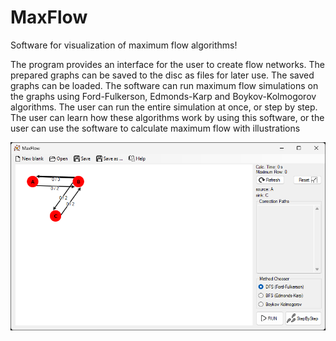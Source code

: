 # MaxFlow
Software for visualization of maximum flow algorithms!

The program provides an interface for the user to create flow networks. The prepared graphs can be saved to the disc as files for later use. The saved graphs can be loaded. The software can run maximum flow simulations on the graphs using Ford-Fulkerson, Edmonds-Karp and Boykov-Kolmogorov algorithms. The user can run the entire simulation at once, or step by step. The user can learn how these algorithms work by using this software, or the user can use the software to calculate maximum flow with illustrations

![Alt text](./img/GUI.png "The program's graphical user interface")
